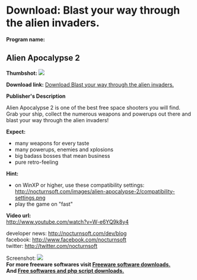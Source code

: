 # Download: Blast your way through the alien invaders.

**Program name:**

## Alien Apocalypse 2

  
**Thumbshot:** ![](http://www.freewarefiles.com/screenshot/alienapocolypse2_md.jpg)   
  
**Download link:** [Download Blast your way through the alien invaders.](http://freesoftwares.boysofts.com/Alien-Apocalypse-2_program_69198.html)  
  


**Publisher's Description**  
  


Alien Apocalypse 2 is one of the best free space shooters you will find. Grab your ship, collect the numerous weapons and powerups out there and blast your way through the alien invaders! 

**Expect:**

  * many weapons for every taste 
  * many powerups, enemies and xplosions 
  * big badass bosses that mean business 
  * pure retro-feeling 

**Hint:**

  * on WinXP or higher, use these compatibility settings: <http://nocturnsoft.com/images/alien-apocalypse-2/compatibility-settings.png>
  * play the game on "fast" 

**Video url:**  
<http://www.youtube.com/watch?v=W-e6YQ9k8y4>

developer news: http://nocturnsoft.com/dev/blog  
facebook: http://www.facebook.com/nocturnsoft  
twitter: http://twitter.com/nocturnsoft  


  
  
Screenshot: ![](http://www.freewarefiles.com/screenshot/alienapocolypse2.jpg)   
**For more freeware softwares visit [Freeware software downloads.](http://freesoftwares.boysofts.com/)**   
**And [Free softwares and php script downloads.](http://www.boysofts.com/)**
